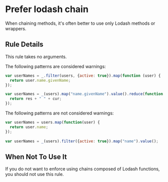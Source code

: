 # Prefer lodash chain

When chaining methods, it's often better to use only Lodash methods or wrappers.

## Rule Details

This rule takes no arguments.

The following patterns are considered warnings:

```js
var userNames = _.filter(users, {active: true}).map(function (user) { 
  return user.name.givenName; 
});

var userNames = _(users).map("name.givenName").value().reduce(function (res, cur) { 
  return res + " " + cur; 
});
```

The following patterns are not considered warnings:

```js
var userNames = users.map(function(user) {
  return user.name; 
});
 
var userNames = _(users).filter({active: true}).map("name").value();
```


## When Not To Use It

If you do not want to enforce using chains composed of Lodash functions, you should not use this rule.
